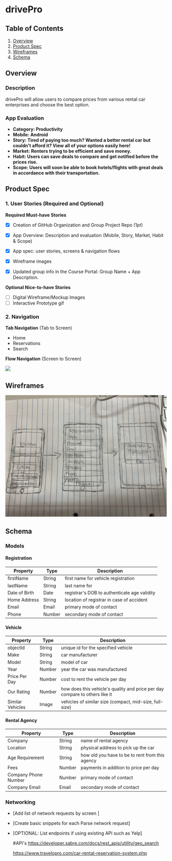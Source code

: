 # drivePro

## Table of Contents
1. [Overview](#Overview)
1. [Product Spec](#Product-Spec)
1. [Wireframes](#Wireframes)
2. [Schema](#Schema)

## Overview
### Description
drivePro will allow users to compare prices from various rental car enterprises and choose the best option.

### App Evaluation

- **Category: Productivity**
- **Mobile: Android**
- **Story: Tired of paying too much? Wanted a better rental car but couldn't afford it? View all of your options easily here!**
- **Market: Renters trying to be efficient and save money.**
- **Habit: Users can save deals to compare and get notified before the prices rise.**
- **Scope: Users will soon be able to book hotels/flights with great deals in accordance with their transportation.**

## Product Spec

### 1. User Stories (Required and Optional)

**Required Must-have Stories**

- [X] Creation of GitHub Organization and Group Project Repo (1pt)
- [X] App Overview: Description and evaluation (Mobile, Story, Market, Habit & Scope)
- [X] App spec: user stories, screens & navigation flows
- [X] Wireframe images 
- [X] Updated group info in the Course Portal: Group Name + App Description. 


**Optional Nice-to-have Stories**

- [ ] Digital Wireframe/Mockup Images 
- [ ] Interactive Prototype gif

<!-- ### 2. Screen Archetypes

* [list first screen here]
   * [list associated required story here]
   * ...
* [list second screen here]
   * [list associated required story here]
   * ...
--> 
### 2. Navigation

**Tab Navigation** (Tab to Screen)

* Home
* Reservations
* Search

**Flow Navigation** (Screen to Screen)

<image src="WireFrame 2.jpeg" width=600>

## Wireframes

<img src="wireframe.jpeg" width=600>


## Schema 
### Models
#### Registration

   | Property      | Type     | Description |
   | ------------- | -------- | ------------|
   | firstName     | String   | first name for vehicle registration |
   | lastName      | String   | last name for  |
   | Date of Birth | Date     | registrar's DOB to authenticate age validity |
   | Home Address  | String   | location of registrar in case of accident  |
   | Email         | Email    | primary mode of contact |
   | Phone         | Number     | secondary mode of contact |
   
#### Vehicle

   | Property      | Type     | Description |
   | ------------- | -------- | ------------|
   | objectId      | String   | unique id for the specified vehicle |
   | Make          | String   | car manufacturer |
   | Model         | String   | model of car  |
   | Year          | Number   | year the car was manufactured |
   | Price Per Day | Number   | cost to rent the vehicle per day |
   | Our Rating    | Number   | how does this vehicle's quality and price per day compare to others like it |
   | Similar Vehicles  | Image | vehicles of similar size (compact, mid-size, full-size) |
   
#### Rental Agency
  
   | Property      | Type     | Description |
   | ------------- | -------- | ------------|
   | Company       | String   | name of rental agency |
   | Location      | String   | physical address to pick up the car |
   | Age Requirement  | String   | how old you have to be to rent from this agency  |
   | Fees          | Number   | payments in addition to price per day |
   | Company Phone Number | Number   | primary mode of contact |
   | Company Email    | Email  | secondary mode of contact |
   
   
### Networking
- [Add list of network requests by screen ]
- [Create basic snippets for each Parse network request]
- [OPTIONAL: List endpoints if using existing API such as Yelp]

  
  #API's
  https://developer.sabre.com/docs/rest_apis/utility/geo_search
  
  https://www.travelopro.com/car-rental-reservation-system.php

